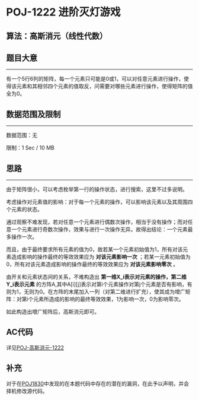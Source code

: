 # POJ-1222 进阶灭灯游戏
## 算法：高斯消元（线性代数）
## 题目大意
---
有一个5行6列的矩阵，每一个元素只可能是0或1，可以对任意元素进行操作，使得该元素和其相邻四个元素的值取反，问需要对哪些元素进行操作，使得矩阵的值全为0。
## 数据范围及限制
---
数据范围：无

限制：1 Sec / 10 MB
## 思路
---
由于矩阵很小，可以考虑枚举第一行的操作状态，进行搜索，这里不过多说明。

考虑操作对元素值的影响：对于每一个元素的操作，可以影响该元素以及其周围四个元素的状态。

通过观察不难发现，若对任意一个元素进行偶数次操作，相当于没有操作；而对任意一个元素进行奇数次操作，效果与进行一次操作无异。故得出结论：一个元素最多操作一次。

而且，由于最终要求所有元素的值为0，故若某一个元素初始值为1，所有对该元素造成影响的操作最终的等效效果应为 __对该元素影响一次__ ；若某一元素初始值为0，所有对该元素造成影响的操作最终的等效效果应为 __对该元素影响零次__ 。

由开关和元素状态间的关系，不难构造出 __第一维X_i表示对元素的操作，第二维Y_i表示元素__ 的方阵A,其中A\[i\]\[j\]表示对第i个元素操作对第j个元素是否有影响，有则为1，无则为0。在方阵的末尾加入一列（对第二维进行扩充），使其成为增广矩阵：对第i个元素所造成的影响的最终等效效果，1为影响一次，0为影响零次。

如此构造出增广矩阵后，高斯消元即可。
## AC代码
详见[POJ-高斯消元-1222](https://github.com/seoi2017/OICode/blob/master/%E9%A2%98%E7%9B%AE/POJ/%E9%AB%98%E6%96%AF%E6%B6%88%E5%85%83-1222.cc "AC Code")
## 补充
对于在[POJ1830](https://github.com/seoi2017/OICode/blob/master/%E8%A7%A3%E9%A2%98%E6%8A%A5%E5%91%8A/POJ/%E9%AB%98%E6%96%AF%E6%B6%88%E5%85%83-1830.md "题解-POJ1830")中发现的在本题代码中存在的潜在的漏洞，在此予以声明，并会择机修改源代码。